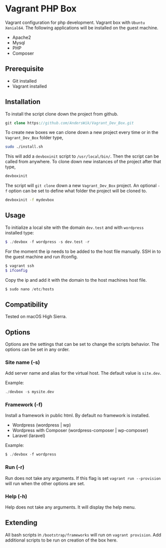 # Vagrant PHP Box

Vagrant configuration for php development. Vagrant box with `Ubuntu Xenial64`. The following applications will be installed on the guest machine.

* Apache2
* Mysql
* PHP
* Composer

## Prerequisite

* Git installed
* Vagrant installed

## Installation

To install the script clone down the project from github.

``` php
git clone https://github.com/AndersWik/Vagrant_Dev_Box.git
```

To create new boxes we can clone down a new project every time or in the `Vagrant_Dev_Box` folder type,

``` bash
sudo ./install.sh
```

This will add a `devboxinit` script to `/usr/local/bin/`. Then the script can be called from anywhere. To clone down new instances of the project after that type,

``` bash
devboxinit
```

The script will `git clone` down a new `Vagrant_Dev_Box` project. An optional `-f` option can be set to define what folder the project will be cloned to.

``` bash
devboxinit -f mydevbox
```

## Usage

To initialize a local site with the domain `dev.test` and with `wordpress` installed type:

``` php
$ ./devbox -f wordpress -s dev.test -r
```

For the moment the ip needs to be added to the host file manually. SSH in to the guest machine and run ifconfig.

``` php
$ vagrant ssh
$ ifconfig
```
Copy the ip and add it with the domain to the host machines host file.

``` php
$ sudo nano /etc/hosts
```

## Compatibility

Tested on macOS High Sierra.

## Options

Options are the settings that can be set to change the scripts behavior. The options can be set in any order.

### Site name (-s)

Add server name and alias for the virtual host.
The default value is `site.dev`.

Example:
``` php
./devbox -s mysite.dev
```

### Framework (-f)

Install a framework in public html. By default no framework is installed.

* Wordpress (wordpress | wp)
* Wordpress with Composer (wordpress-composer | wp-composer)
* Laravel (laravel)

Example:

``` php
$ ./devbox -f wordpress
```

### Run (-r)

Run does not take any arguments. If this flag is set
`vagrant run --provision` will run when the other options
are set.

### Help (-h)

Help does not take any arguments. It will display the help menu.

## Extending

All bash scripts in `/bootstrap/frameworks` will run on `vagrant provision`. Add additional scripts to be run on creation of the box here.
